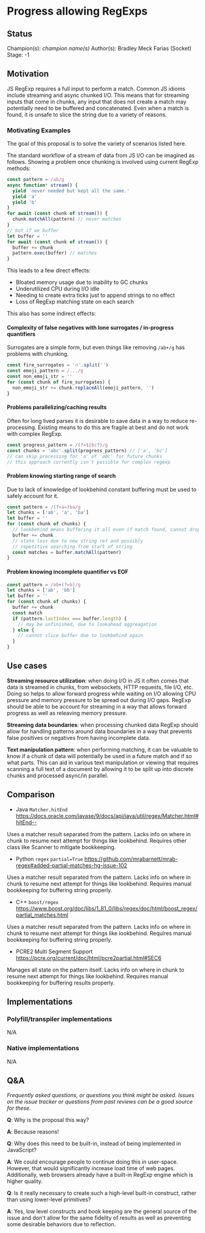 # Progress allowing RegExps

## Status

Champion(s): *champion name(s)*
Author(s): Bradley Meck Farias (Socket)
Stage: -1

## Motivation

JS RegExp requires a full input to perform a match. Common JS idioms include streaming and async chunked I/O. This means that for streaming inputs that come in chunks, any input that does not create a match may potentially need to be buffered and concatenated. Even when a match is found, it is unsafe to slice the string due to a variety of reasons.

### Motivating Examples

The goal of this proposal is to solve the variety of scenarios listed here.

The standard workflow of a stream of data from JS I/O can be imagined as follows. Showing a problem once chunking is involved using current RegExp methods:

```mjs
const pattern = /ab/g
async function* stream() {
  yield 'never needed but kept all the same.'
  yield 'a'
  yield 'b'
}
for await (const chunk of stream()) {
  chunk.matchAll(pattern) // never matches
}
// but if we buffer
let buffer = ''
for await (const chunk of stream()) {
  buffer += chunk
  pattern.exec(buffer) // matches
}
```

This leads to a few direct effects:

* Bloated memory usage due to inability to GC chunks
* Underutilized CPU during I/O idle
* Needing to create extra ticks just to append strings to no effect
* Loss of RegExp matching state on each search

This also has some indirect effects:

#### Complexity of false negatives with lone surrogates / in-progress quantifiers

Surrogates are a simple form, but even things like removing `/ab+/g` has problems with chunking.

```mjs
const fire_surrogates = '🔥'.split('')
const emoji_pattern = /.../g
const non_emoji_str = ''
for (const chunk of fire_surrogates) {
  non_emoji_str += chunk.replaceAll(emoji_pattern, '')
}
```

#### Problems parallelizing/caching results

Often for long lived parses it is desirable to save data in a way to reduce re-processing. Existing means to do this are fragile at best and do not work with complex RegExp.

```mjs
const progress_pattern = /(?=$|bc?)/g
const chunks = 'abc'.split(progress_pattern) // ['a', 'bc']
// can skip processing for 'a' of 'abc' for future chunks
// this approach currently isn't possible for complex regexp
```

#### Problem knowing starting range of search

Due to lack of knowledge of lookbehind constant buffering must be used to safely account for it.

```mjs
const pattern = /(?<a=)ba/g
let chunks = ['ab', 'a', 'ba']
let buffer = ''
for (const chunk of chunks) {
  // lookbehind means buffering it all even if match found, cannot drop 'aba' since last 'a' is needed
  buffer += chunk
  // state loss due to new string ref and possibly
  // repetitive searching from start of string
  const matches = buffer.matchAll(pattenr)
}
```

#### Problem knowing incomplete quantifier vs EOF

```mjs
const pattern = /ab+(?=b)/g
let chunks = ['ab', 'bb']
let buffer = ''
for (const chunk of chunks) {
  buffer += chunk
  const match
  if (pattern.lastIndex === buffer.length) {
    // may be unfinished, due to lookahead aggreagation
  } else {
    // cannot slice buffer due to lookbehind again
  }
}
```

## Use cases

**Streaming resource utilization**: when doing I/O in JS it often comes that data is streamed in chunks, from websockets, HTTP requests, file I/O, etc. Doing so helps to allow forward progress while waiting on I/O allowing CPU pressure and memory pressure to be spread out during I/O gaps. RegExp should be able to be account for streaming in a way that allows forward progress as well as releaving memory pressure.

**Streaming data boundaries**: when processing chunked data RegExp should allow for handling patterns around data boundaries in a way that prevents false positives or negatives from having incomplete data.

**Text manipulation pattern**: when performing matching, it can be valuable to know if a chunk of data will potentially be used in a future match and if so what parts. This can aid in various text manipulation or viewing that requires scanning a full text of a document by allowing it to be split up into discrete chunks and processed async/in parallel.

## Comparison

- Java `Matcher.hitEnd` https://docs.oracle.com/javase/9/docs/api/java/util/regex/Matcher.html#hitEnd--

Uses a matcher result separated from the pattern. Lacks info on where in chunk to resume next attempt for things like lookbehind. Requires other class like Scanner to mitigate bookkeeping.

- Python `regex` `partial=True` https://github.com/mrabarnett/mrab-regex#added-partial-matches-hg-issue-102

Uses a matcher result separated from the pattern. Lacks info on where in chunk to resume next attempt for things like lookbehind. Requires manual bookkeeping for buffering string properly.

- C++ `boost/regex` https://www.boost.org/doc/libs/1_81_0/libs/regex/doc/html/boost_regex/partial_matches.html

Uses a matcher result separated from the pattern. Lacks info on where in chunk to resume next attempt for things like lookbehind. Requires manual bookkeeping for buffering string properly.

- PCRE2 Multi Segment Support https://pcre.org/current/doc/html/pcre2partial.html#SEC6

Manages all state on the pattern itself. Lacks info on where in chunk to resume next attempt for things like lookbehind. Requires manual bookkeeping for buffering results properly.

## Implementations

### Polyfill/transpiler implementations

N/A

### Native implementations

N/A

## Q&A

*Frequently asked questions, or questions you think might be asked. Issues on the issue tracker or questions from past reviews can be a good source for these.*

**Q**: Why is the proposal this way?

**A**: Because reasons!

**Q**: Why does this need to be built-in, instead of being implemented in JavaScript?

**A**: We could encourage people to continue doing this in user-space. However, that would significantly increase load time of web pages. Additionally, web browsers already have a built-in RegExp engine which is higher quality.

**Q**: Is it really necessary to create such a high-level built-in construct, rather than using lower-level primitives?

**A**: Yes, low level constructs and book keeping are the general source of the issue and don't allow for the same fidelity of results as well as preventing some desirable behaviors due to reflection.
